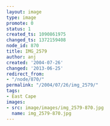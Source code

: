 ```yaml
---
layout: image
type: image
promote: 0
status: 1
created_ts: 1090861975
changed_ts: 1372159408
node_id: 870
title: IMG_2579
author: anj
created: '2004-07-26'
changed: '2013-06-25'
redirect_from:
- "/node/870/"
permalink: "/2004/07/26/img_2579/"
tags:
- East Cape
images:
- src: image/images/img_2579-870.jpg
  name: img_2579-870.jpg
---
```


